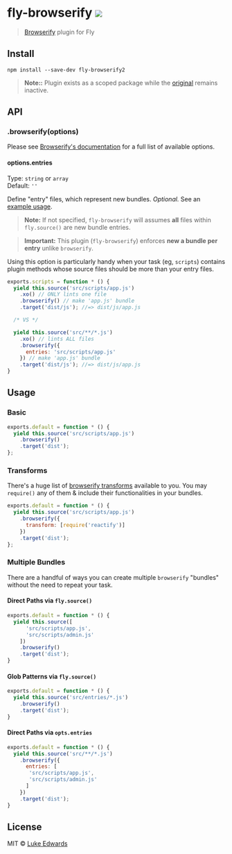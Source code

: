 # fly-browserify [![][travis-badge]][travis-link]

> [Browserify](http://browserify.org/) plugin for Fly

## Install

```
npm install --save-dev fly-browserify2
```

> **Note::** Plugin exists as a scoped package while the [original](https://github.com/MadcapJake/fly-browserify) remains inactive.

## API

### .browserify(options)

Please see [Browserify's documentation](https://github.com/substack/node-browserify#browserifyfiles--opts) for a full list of available options.

#### options.entries

Type: `string` or `array`<br>
Default: `''`

Define "entry" files, which represent new bundles. _Optional._ See an [example usage](#direct-paths-via-optsentries).

> **Note:** If not specified, `fly-browserify` will assumes **all** files within `fly.source()` are new bundle entries.

> **Important:** This plugin (`fly-browserify`) enforces **new a bundle per entry** unlike `browserify`. 

Using this option is particularly handy when your task (eg, `scripts`) contains plugin methods whose source files should be more than your entry files.

```js
exports.scripts = function * () {
  yield this.source('src/scripts/app.js')
    .xo() // ONLY lints one file
    .browserify() // make 'app.js' bundle
    .target('dist/js'); //=> dist/js/app.js

  /* VS */

  yield this.source('src/**/*.js')
    .xo() // lints ALL files
    .browserify({
      entries: 'src/scripts/app.js'
    }) // make 'app.js' bundle
    .target('dist/js'); //=> dist/js/app.js
}
```

## Usage

### Basic

```js
exports.default = function * () {
  yield this.source('src/scripts/app.js')
    .browserify()
    .target('dist');
};
```

### Transforms

There's a huge list of [browserify transforms](https://github.com/substack/node-browserify/wiki/list-of-transforms) available to you. You may `require()` any of them & include their functionalities in your bundles.

```js
exports.default = function * () {
  yield this.source('src/scripts/app.js')
    .browserify({
      transform: [require('reactify')]
    })
    .target('dist');
};
```

### Multiple Bundles

There are a handful of ways you can create multiple `browserify` "bundles" without the need to repeat your task.

#### Direct Paths via `fly.source()`

```js
exports.default = function * () {
  yield this.source([
      'src/scripts/app.js',
      'src/scripts/admin.js'
    ])
    .browserify()
    .target('dist');
}
```

#### Glob Patterns via `fly.source()`

```js
exports.default = function * () {
  yield this.source('src/entries/*.js')
    .browserify()
    .target('dist');
}
```

#### Direct Paths via `opts.entries`

```js
exports.default = function * () {
  yield this.source('src/**/*.js')
    .browserify({
      entries: [
       'src/scripts/app.js',
       'src/scripts/admin.js'
      ]
    })
    .target('dist');
}
```

## License

MIT © [Luke Edwards](https://lukeed.com)

[npm-pkg-link]: https://www.npmjs.org/package/fly-browserify
[npm-ver-badge]: https://img.shields.io/npm/v/fly-browserify.svg?style=flat-square
[travis-link]:  https://travis-ci.org/lukeed/fly-browserify
[travis-badge]: http://img.shields.io/travis/lukeed/fly-browserify.svg?style=flat-square
